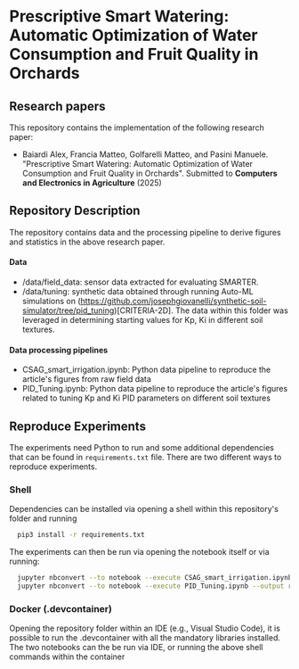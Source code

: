 # Prescriptive Smart Watering: Automatic Optimization of Water Consumption and Fruit Quality in Orchards

## Research papers

This repository contains the implementation of the following research paper:

- Baiardi Alex, Francia Matteo, Golfarelli Matteo, and Pasini Manuele. "Prescriptive Smart Watering: Automatic Optimization of Water Consumption and Fruit Quality in Orchards". Submitted to **Computers and Electronics in Agriculture** (2025) 

## Repository Description
The repository contains data and the processing pipeline to derive figures and statistics in the above research paper.
#### Data
- /data/field_data: sensor data extracted for evaluating SMARTER.
- /data/tuning: synthetic data obtained through running Auto-ML simulations on (https://github.com/josephgiovanelli/synthetic-soil-simulator/tree/pid_tuning)[CRITERIA-2D]. The data within this folder was leveraged in determining starting values for Kp, Ki in different soil textures.
#### Data processing pipelines
- CSAG_smart_irrigation.ipynb: Python data pipeline to reproduce the article's figures from raw field data
- PID_Tuning.ipynb: Python data pipeline to reproduce the article's figures related to tuning Kp and Ki PID parameters on different soil textures

## Reproduce Experiments
The experiments need Python to run and some additional dependencies that can be found in `requirements.txt` file. There are two different ways to reproduce experiments.

### Shell
Dependencies can be installed via opening a shell within this repository's folder and running
```sh
  pip3 install -r requirements.txt
```
The experiments can then be run via opening the notebook itself or via running:
```sh
  jupyter nbconvert --to notebook --execute CSAG_smart_irrigation.ipynb --output results/CSAG_smart_irrigation_results.ipynb
  jupyter nbconvert --to notebook --execute PID_Tuning.ipynb --output results/PID_Tuning.ipynb
```
### Docker (.devcontainer)
Opening the repository folder within an IDE (e.g., Visual Studio Code), it is possible to run the .devcontainer with all the mandatory libraries installed.
The two notebooks can the be run via IDE, or running the above shell commands within the container
